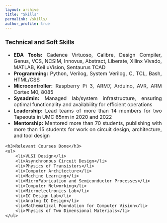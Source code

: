 ```yaml
---
layout: archive
title: "Skills"
permalink: /skills/
author_profile: true
---
```


<div style="text-align: justify; font-size: 16px;">
    <h3>Technical and Soft Skills</h3>
    <ul>
        <li><strong>EDA Tools:</strong> Cadence Virtuoso, Calibre, Design Compiler, Genus, VCS, NCSIM, Innovus, Abstract, Liberate, Xilinx Vivado, MATLAB, Keil uVision, Sentaurus TCAD</li>
        <li><strong>Programming:</strong> Python, Verilog, System Verilog, C, TCL, Bash, HTML/CSS</li>
        <li><strong>Microcontroller:</strong> Raspberry Pi 3, ARM7, Arduino, AVR, ARM Cortex M0, 8085</li>
        <li><strong>Sysadmin:</strong> Managed lab/system infrastructure, ensuring optimal functionality and availability for efficient operations</li>
        <li><strong>Leadership:</strong> Lead teams of more than 14 members for two Tapeouts in UMC 65nm in 2020 and 2022</li>
        <li><strong>Mentorship:</strong> Mentored more than 70 students, publishing with more than 15 students for work on circuit design, architecture, and tool design</li>
    </ul>
    
    <h3>Relevant Courses Done</h3>
    <ul>
        <li>VLSI Design</li>
        <li>Asynchronous Circuit Design</li>
        <li>Physics of Transistors</li>
        <li>Computer Architecture</li>
        <li>Machine Learning</li>
        <li>MicroFabrication and Semiconductor Processes</li>
        <li>Computer Networking</li>
        <li>Microelectronics Lab</li>
        <li>IC Design Lab</li>
        <li>Analog IC Design</li>
        <li>Mathematical Foundation for Computer Vision</li>
        <li>Physics of Two Dimensional Materials</li>
    </ul>
</div>


 

